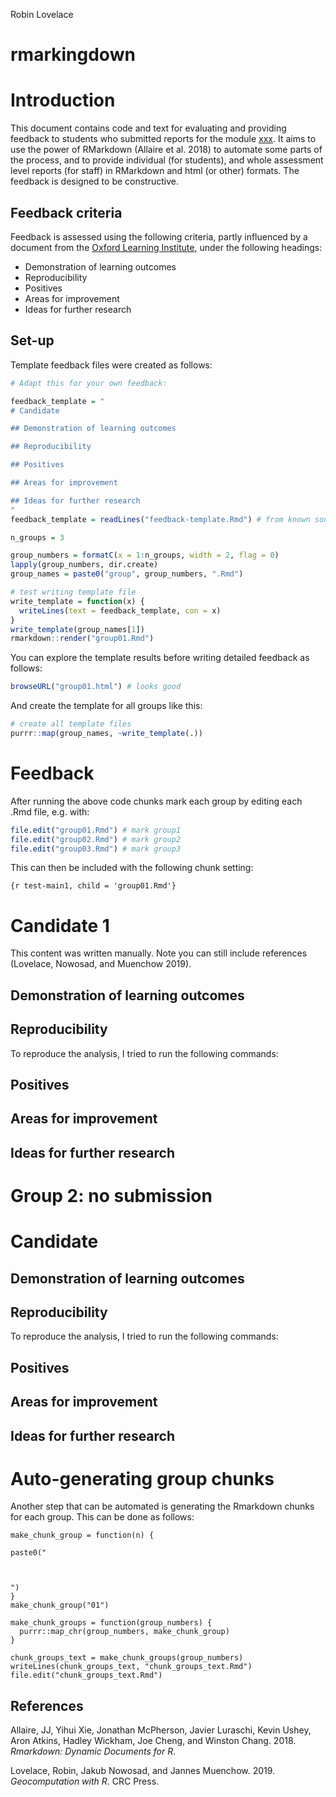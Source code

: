 Robin Lovelace

# rmarkingdown

# Introduction

This document contains code and text for evaluating and providing
feedback to students who submitted reports for the module
[xxx](web-link). It aims to use the power of RMarkdown (Allaire et al.
2018) to automate some parts of the process, and to provide individual
(for students), and whole assessment level reports (for staff) in
RMarkdown and html (or other) formats. The feedback is designed to be
constructive.

## Feedback criteria

Feedback is assessed using the following criteria, partly influenced by
a document from the [Oxford Learning
Institute](https://www.learning.ox.ac.uk/media/global/wwwadminoxacuk/localsites/oxfordlearninginstitute/documents/overview/rsv/Guidelines_for_giving_and_receiving_feedback.pdf),
under the following headings:

  - Demonstration of learning outcomes
  - Reproducibility
  - Positives
  - Areas for improvement
  - Ideas for further
research

<!-- ## Learning outcomes -->

<!-- Note: these are example learning outcomes -->

<!-- Reference will be made to the following learning outcomes. -->

<!-- Knowledge: -->

<!--     understand the principles underlying base and grid graphics -->

<!--     understand how toolkits build on grid graphics are structured -->

<!--     understand the choices involved in the effective use of colours and glyphs -->

<!--     understand the motivations underlying the choices made in visualization in R programming -->

<!--     use this understanding in customising graphical outputs -->

<!-- Skills: -->

<!--     assign correct descriptions to visualization techniques used in scripts and functions encountered in simple workflows -->

<!--     define new visualization templates for workflow output -->

<!-- General competence: -->

<!--     handle the graphical output of R functions with greater confidence -->

<!--     customise the graphical output of R functions to meet specific needs -->

## Set-up

Template feedback files were created as follows:

``` r
# Adapt this for your own feedback:

feedback_template = "
# Candidate

## Demonstration of learning outcomes

## Reproducibility

## Positives

## Areas for improvement

## Ideas for further research
"
feedback_template = readLines("feedback-template.Rmd") # from known source

n_groups = 3

group_numbers = formatC(x = 1:n_groups, width = 2, flag = 0)
lapply(group_numbers, dir.create)
group_names = paste0("group", group_numbers, ".Rmd")

# test writing template file
write_template = function(x) {
  writeLines(text = feedback_template, con = x)
}
write_template(group_names[1])
rmarkdown::render("group01.Rmd")
```

You can explore the template results before writing detailed feedback as
follows:

``` r
browseURL("group01.html") # looks good
```

And create the template for all groups like this:

``` r
# create all template files
purrr::map(group_names, ~write_template(.))
```

# Feedback

After running the above code chunks mark each group by editing each .Rmd
file, e.g. with:

``` r
file.edit("group01.Rmd") # mark group1
file.edit("group02.Rmd") # mark group2
file.edit("group03.Rmd") # mark group3
```

This can then be included with the following chunk setting:

    {r test-main1, child = 'group01.Rmd'}

# Candidate 1

This content was written manually. Note you can still include references
(Lovelace, Nowosad, and Muenchow 2019).

## Demonstration of learning outcomes

## Reproducibility

To reproduce the analysis, I tried to run the following commands:

## Positives

## Areas for improvement

## Ideas for further research

# Group 2: no submission

# Candidate

## Demonstration of learning outcomes

## Reproducibility

To reproduce the analysis, I tried to run the following commands:

## Positives

## Areas for improvement

## Ideas for further research

# Auto-generating group chunks

Another step that can be automated is generating the Rmarkdown chunks
for each group. This can be done as follows:

    make_chunk_group = function(n) {
    
    paste0("
    
    
    
    ")
    }
    make_chunk_group("01")
    
    make_chunk_groups = function(group_numbers) {
      purrr::map_chr(group_numbers, make_chunk_group)
    }
    
    chunk_groups_text = make_chunk_groups(group_numbers)
    writeLines(chunk_groups_text, "chunk_groups_text.Rmd")
    file.edit("chunk_groups_text.Rmd")

## References

<div id="refs" class="references">

<div id="ref-R-rmarkdown">

Allaire, JJ, Yihui Xie, Jonathan McPherson, Javier Luraschi, Kevin
Ushey, Aron Atkins, Hadley Wickham, Joe Cheng, and Winston Chang. 2018.
*Rmarkdown: Dynamic Documents for R*.

</div>

<div id="ref-lovelace_geocomputation_2019">

Lovelace, Robin, Jakub Nowosad, and Jannes Muenchow. 2019.
*Geocomputation with R*. CRC Press.

</div>

</div>
